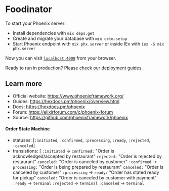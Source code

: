 # Foodinator

To start your Phoenix server:

  * Install dependencies with `mix deps.get`
  * Create and migrate your database with `mix ecto.setup`
  * Start Phoenix endpoint with `mix phx.server` or inside IEx with `iex -S mix phx.server`

Now you can visit [`localhost:4000`](http://localhost:4000) from your browser.

Ready to run in production? Please [check our deployment guides](https://hexdocs.pm/phoenix/deployment.html).

## Learn more

  * Official website: https://www.phoenixframework.org/
  * Guides: https://hexdocs.pm/phoenix/overview.html
  * Docs: https://hexdocs.pm/phoenix
  * Forum: https://elixirforum.com/c/phoenix-forum
  * Source: https://github.com/phoenixframework/phoenix

#### Order State Machine
  - statuses: [`:initiated`, `:confirmed`, `:processing`, `:ready`, `:rejected`, `:canceled`]
  - transistions:
    [
      `:initiated` ->
        `confirmed:` "Order is acknowledged/accepted by restaurant"
        `rejected:` "Order is rejected by restaurant"
        `canceled:` "Order is canceled by customer"
      `:confirmed` ->
        `processing:` "Order is being prepared by restaurant"
        `canceled:` "Order is canceled by customer"
      `:processing` ->
        `ready:` "Order has stated ready for pickup"
        `canceled:` "Order is canceled by customer with payment"
      `:ready` -> `terminal`
      `:rejected` -> `terminal`
      `:canceled` -> `terminal`